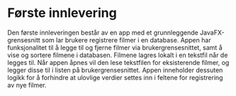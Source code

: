 # Første innlevering

Den første innleveringen består av en app med et grunnleggende JavaFX-grensesnitt som lar brukere registrere filmer i en database. Appen har funksjonalitet til å legge til og fjerne filmer via brukergrensesnittet, samt å vise og sortere filmene i databasen. Filmene lagres lokalt i en tekstfil når de legges til. Når appen åpnes vil den lese tekstfilen for eksisterende filmer, og legger disse til i listen på brukergrensesnittet. Appen inneholder dessuten logikk for å forhindre at ulovlige verdier settes inn i feltene for registrering av nye filmer.
